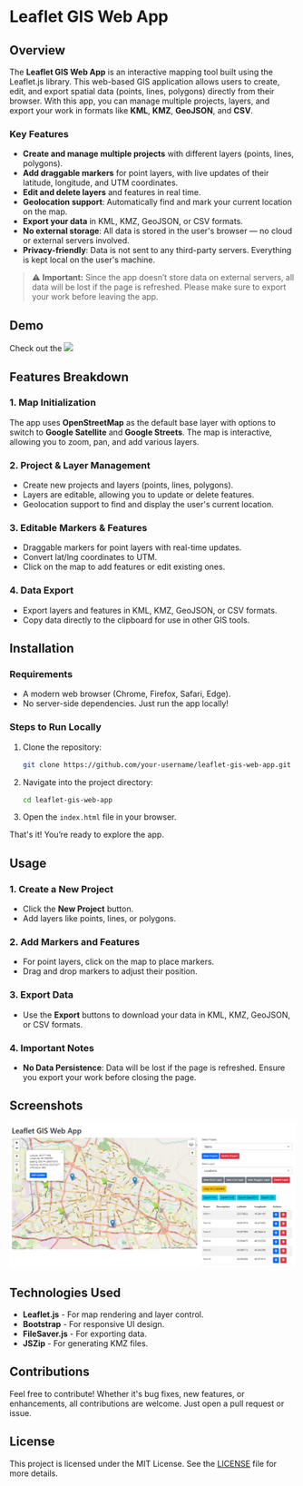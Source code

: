 # Leaflet GIS Web App

## Overview

The **Leaflet GIS Web App** is an interactive mapping tool built using the Leaflet.js library. This web-based GIS application allows users to create, edit, and export spatial data (points, lines, polygons) directly from their browser. With this app, you can manage multiple projects, layers, and export your work in formats like **KML**, **KMZ**, **GeoJSON**, and **CSV**.

### Key Features
- **Create and manage multiple projects** with different layers (points, lines, polygons).
- **Add draggable markers** for point layers, with live updates of their latitude, longitude, and UTM coordinates.
- **Edit and delete layers** and features in real time.
- **Geolocation support**: Automatically find and mark your current location on the map.
- **Export your data** in KML, KMZ, GeoJSON, or CSV formats.
- **No external storage**: All data is stored in the user's browser — no cloud or external servers involved.
- **Privacy-friendly**: Data is not sent to any third-party servers. Everything is kept local on the user's machine.

> ⚠️ **Important:** Since the app doesn’t store data on external servers, all data will be lost if the page is refreshed. Please make sure to export your work before leaving the app.

## Demo

Check out the 
<a href="https://abport.github.io/Leaflet-GIS-Web-App/"
    ><img
      src="https://img.shields.io/static/v1?label=&message=Live%20Demo%20Here&color=orange"
      height="25"
  /></a>

## Features Breakdown

### 1. Map Initialization
The app uses **OpenStreetMap** as the default base layer with options to switch to **Google Satellite** and **Google Streets**. The map is interactive, allowing you to zoom, pan, and add various layers.

### 2. Project & Layer Management
- Create new projects and layers (points, lines, polygons).
- Layers are editable, allowing you to update or delete features.
- Geolocation support to find and display the user's current location.

### 3. Editable Markers & Features
- Draggable markers for point layers with real-time updates.
- Convert lat/lng coordinates to UTM.
- Click on the map to add features or edit existing ones.

### 4. Data Export
- Export layers and features in KML, KMZ, GeoJSON, or CSV formats.
- Copy data directly to the clipboard for use in other GIS tools.

## Installation

### Requirements
- A modern web browser (Chrome, Firefox, Safari, Edge).
- No server-side dependencies. Just run the app locally!

### Steps to Run Locally
1. Clone the repository:
   ```bash
   git clone https://github.com/your-username/leaflet-gis-web-app.git
   ```
2. Navigate into the project directory:
   ```bash
   cd leaflet-gis-web-app
   ```
3. Open the `index.html` file in your browser.

That's it! You’re ready to explore the app.

## Usage

### 1. Create a New Project
- Click the **New Project** button.
- Add layers like points, lines, or polygons.

### 2. Add Markers and Features
- For point layers, click on the map to place markers.
- Drag and drop markers to adjust their position.

### 3. Export Data
- Use the **Export** buttons to download your data in KML, KMZ, GeoJSON, or CSV formats.

### 4. Important Notes
- **No Data Persistence**: Data will be lost if the page is refreshed. Ensure you export your work before closing the page.

## Screenshots

![Projects](https://github.com/abport/Leaflet-GIS-Web-App/blob/main/screenshot.png) 

## Technologies Used
- **Leaflet.js** - For map rendering and layer control.
- **Bootstrap** - For responsive UI design.
- **FileSaver.js** - For exporting data.
- **JSZip** - For generating KMZ files.

## Contributions
Feel free to contribute! Whether it's bug fixes, new features, or enhancements, all contributions are welcome. Just open a pull request or issue.

## License
This project is licensed under the MIT License. See the [LICENSE](LICENSE) file for more details.
